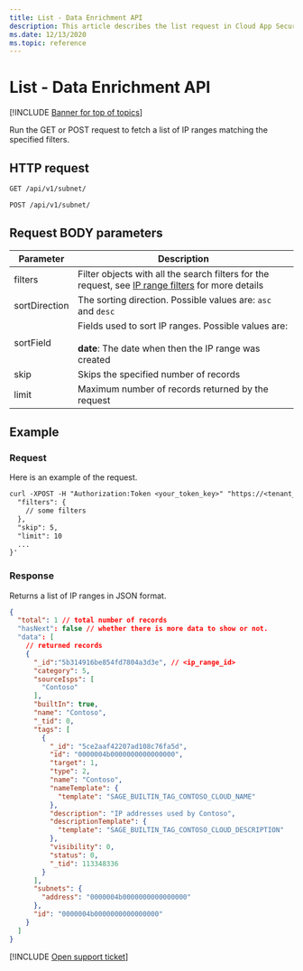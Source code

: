 ```yaml
---
title: List - Data Enrichment API
description: This article describes the list request in Cloud App Security's Data Enrichment API.
ms.date: 12/13/2020
ms.topic: reference
---
```

# List - Data Enrichment API

[!INCLUDE [Banner for top of topics](includes/banner.md)]

Run the GET or POST request to fetch a list of IP ranges matching the specified filters.

## HTTP request

```rest
GET /api/v1/subnet/
```

```rest
POST /api/v1/subnet/
```

## Request BODY parameters

| Parameter | Description |
| --- | --- |
| filters | Filter objects with all the search filters for the request, see [IP range filters](api-data-enrichment.md#filters) for more details |
| sortDirection | The sorting direction. Possible values are: `asc` and `desc` |
| sortField | Fields used to sort IP ranges. Possible values are:<br /><br />**date**: The date when then the IP range was created |
| skip | Skips the specified number of records |
| limit | Maximum number of records returned by the request |

## Example

### Request

Here is an example of the request.

```rest
curl -XPOST -H "Authorization:Token <your_token_key>" "https://<tenant_id>.<tenant_region>.contoso.com/api/v1/subnet/" -d '{
  "filters": {
    // some filters
  },
  "skip": 5,
  "limit": 10
  ...
}'
```

### Response

Returns a list of IP ranges in JSON format.

```json
{
  "total": 1 // total number of records
  "hasNext": false // whether there is more data to show or not.
  "data": [
    // returned records
    {
      "_id":"5b314916be854fd7804a3d3e", // <ip_range_id>
      "category": 5,
      "sourceIsps": [
        "Contoso"
      ],
      "builtIn": true,
      "name": "Contoso",
      "_tid": 0,
      "tags": [
        {
          "_id": "5ce2aaf42207ad108c76fa5d",
          "id": "0000004b0000000000000000",
          "target": 1,
          "type": 2,
          "name": "Contoso",
          "nameTemplate": {
            "template": "SAGE_BUILTIN_TAG_CONTOSO_CLOUD_NAME"
          },
          "description": "IP addresses used by Contoso",
          "descriptionTemplate": {
            "template": "SAGE_BUILTIN_TAG_CONTOSO_CLOUD_DESCRIPTION"
          },
          "visibility": 0,
          "status": 0,
          "_tid": 113348336
        }
      ],
      "subnets": {
        "address": "0000004b0000000000000000"
      },
      "id": "0000004b0000000000000000"
    }
  ]
}
```

[!INCLUDE [Open support ticket](includes/support.md)]
